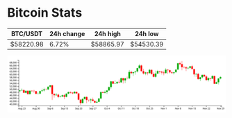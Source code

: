 # Bitcoin Stats

BTC/USDT|24h change|24h high|24h low|
|---|---|---|---|
|$58220.98|6.72%|$58865.97|$54530.39|

<img src="./chart.svg">

